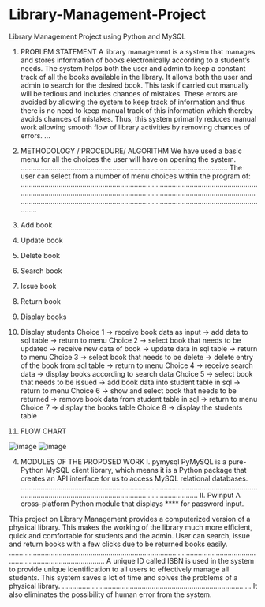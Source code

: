 # Library-Management-Project
Library Management Project using Python and MySQL


1. PROBLEM STATEMENT
A library management is a system that manages and stores information of books electronically according to a student’s needs. The system helps both the user and admin to keep a constant track of all the books
available in the library. It allows both the user and admin to search for the desired book. This task if carried out manually will be tedious and includes chances of mistakes. These errors are avoided by allowing the system to keep track of information and thus there is no need to keep manual track of this information which thereby avoids chances of mistakes. Thus, this system primarily reduces manual work allowing smooth flow of library activities by removing chances of errors.
…
2. METHODOLOGY / PROCEDURE/ ALGORITHM
We have used a basic menu for all the choices the user will have on opening the system.
……………………..……………………..……………………..……………………..
The user can select from a number of menu choices within the program of:
……………………..……………………..……………………..……………………..……………………..……………………..……………………..……………………..……………………..……………………..……………………..……………………..……………………..……………………..
1. Add book
2. Update book
3. Delete book
4. Search book
5. Issue book
6. Return book
7. Display books
8. Display students
Choice 1 → receive book data as input → add data to sql table → return to menu
Choice 2 → select book that needs to be updated → receive new data of book → update data in sql table → return to menu
Choice 3 → select book that needs to be delete → delete entry of the book from sql table → return to menu
Choice 4 → receive search data → display books according to search data
Choice 5 → select book that needs to be issued → add book data into student table in sql → return to menu
Choice 6 → show and select book that needs to be returned → remove book data from student table in sql → return to menu
Choice 7 → display the books table
Choice 8 → display the students table

3. FLOW CHART


![image](https://github.com/user-attachments/assets/9eb7c3c8-cf8f-425e-aaac-aa89c9961085)
![image](https://github.com/user-attachments/assets/b263cd6b-35a4-47ce-905d-1fd5ad3faee3)

4. MODULES OF THE PROPOSED WORK
I. pymysql
PyMySQL is a pure-Python MySQL client library, which means it is a Python package that creates an API interface for us to access MySQL relational databases.
……………………..………………………………..……………………..……………………..……………………..…………..……………………..……………………..
II. Pwinput
A cross-platform Python module that displays **** for password input.

This project on Library Management provides a computerized version of a physical library. This makes the working of the library much more efficient, quick and comfortable for students and the admin. User can search, issue and return books with a few clicks due to be returned books easily.
……………..……………………..……………..……………………..……………..……………………..……………..……………………..
A unique ID called ISBN is used in the system to provide unique identification to all users to effectively manage all students. This system saves a lot of time and solves the problems of a physical library.
……………………..……………………..……………..……………………..
It also eliminates the possibility of human error from the system. 

